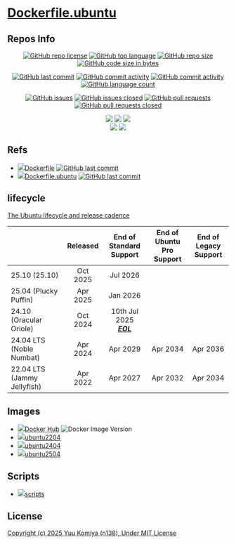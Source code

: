 # [Dockerfile.ubuntu](https://github.com/n138-kz/Dockerfile.ubuntu)

## Repos Info

<div align="center">

  [![GitHub repo license](https://img.shields.io/github/license/n138-kz/Dockerfile.ubuntu)](/LICENSE)
  [![GitHub top language](https://img.shields.io/github/languages/top/n138-kz/Dockerfile.ubuntu)](/../../)
  [![GitHub repo size](https://img.shields.io/github/repo-size/n138-kz/Dockerfile.ubuntu)](/../../)
  [![GitHub code size in bytes](https://img.shields.io/github/languages/code-size/n138-kz/Dockerfile.ubuntu)](/../../)

</div>
<div align="center">

  [![GitHub last commit](https://img.shields.io/github/last-commit/n138-kz/Dockerfile.ubuntu)](/../../commits)
  [![GitHub commit activity](https://img.shields.io/github/commit-activity/w/n138-kz/Dockerfile.ubuntu)](/../../commits)
  [![GitHub commit activity](https://img.shields.io/github/commit-activity/t/n138-kz/Dockerfile.ubuntu)](/../../commits)
  [![GitHub language count](https://img.shields.io/github/languages/count/n138-kz/Dockerfile.ubuntu)](/../../)

</div>
<div align="center">

  [![GitHub issues](https://img.shields.io/github/issues/n138-kz/Dockerfile.ubuntu)](/../../issues)
  [![GitHub issues closed](https://img.shields.io/github/issues-closed/n138-kz/Dockerfile.ubuntu)](/../../issues)
  [![GitHub pull requests](https://img.shields.io/github/issues-pr/n138-kz/Dockerfile.ubuntu)](/../../pulls)
  [![GitHub pull requests closed](https://img.shields.io/github/issues-pr-closed/n138-kz/Dockerfile.ubuntu)](/../../pulls)

</div>
<div align="center">

  [![](https://img.shields.io/badge/YouTube-FF0000?style=for-the-badge&logo=youtube&logoColor=white)](https://youtube.com/channel/UCOX8Iv1r0V18lbOnohE7lWQ)
  [![](https://img.shields.io/badge/Twitch-6441A5?style=for-the-badge&logo=twitch&logoColor=white)](https://www.twitch.tv/yuukomiya)
  [![](https://img.shields.io/badge/X-000000?style=for-the-badge&logo=x&logoColor=white)](https://x.com/n138kz)
  <br>
  [![](https://img.shields.io/youtube/channel/subscribers/UCOX8Iv1r0V18lbOnohE7lWQ)](https://youtube.com/channel/UCOX8Iv1r0V18lbOnohE7lWQ)
  [![](https://img.shields.io/twitch/status/YuuKomiya)](https://www.twitch.tv/yuukomiya)

</div>

## Refs

- [![](https://www.google.com/s2/favicons?size=64&domain=https://github.com)Dockerfile](https://github.com/n138-kz/Dockerfile) [![GitHub last commit](https://img.shields.io/github/last-commit/n138-kz/Dockerfile.ubuntu)](https://github.com/n138-kz/Dockerfile)
- [![](https://www.google.com/s2/favicons?size=64&domain=https://github.com)Dockerfile.ubuntu](https://github.com/n138-kz/Dockerfile.ubuntu) [![GitHub last commit](https://img.shields.io/github/last-commit/n138-kz/Dockerfile.ubuntu)](https://github.com/n138-kz/Dockerfile.ubuntu)

## lifecycle

[The Ubuntu lifecycle and release cadence](https://ubuntu.com/about/release-cycle)

| | Released | End of Standard<br>Support | End of Ubuntu<br>Pro Support | End of Legacy<br>Support |
|--------|:------:|:------:|:------:|:------:|
| 25.10 (25.10) | Oct 2025 | Jul 2026 | | |
| 25.04 (Plucky Puffin) | Apr 2025 | Jan 2026 | | |
| 24.10 (Oracular Oriole) | Oct 2024 | 10th Jul 2025<br>[***EOL***](https://fridge.ubuntu.com/2025/07/10/ubuntu-24-10-oracular-oriole-reached-end-of-life-on-10th-july-2025/) | | |
| 24.04 LTS (Noble Numbat) | Apr 2024 | Apr 2029 | Apr 2034 | Apr 2036 |
| 22.04 LTS (Jammy Jellyfish) | Apr 2022 | Apr 2027 | Apr 2032 | Apr 2034 | 

## Images

- [![](https://www.google.com/s2/favicons?size=64&domain=https://docker.com/)Docker Hub](https://hub.docker.com/r/n138kz/ubuntu/tags) ![Docker Image Version](https://img.shields.io/docker/v/n138kz/ubuntu)
- [![](https://www.google.com/s2/favicons?size=64&domain=https://github.com/)ubuntu2204](n138-kz/ubuntu2204)
- [![](https://www.google.com/s2/favicons?size=64&domain=https://github.com/)ubuntu2404](n138-kz/ubuntu2404)
- [![](https://www.google.com/s2/favicons?size=64&domain=https://github.com/)ubuntu2504](n138-kz/ubuntu2504)

## Scripts

- [![](https://www.google.com/s2/favicons?size=64&domain=https://github.com/)scripts](https://github.com/n138-kz/Dockerfile.ubuntu.scripts)

## License

[Copyright (c) 2025 Yuu Komiya (n138), Under MIT License](LICENSE)  
